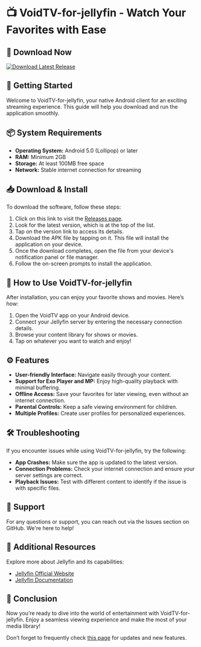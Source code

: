 # 📺 VoidTV-for-jellyfin - Watch Your Favorites with Ease

## 🔗 Download Now
[![Download Latest Release](https://img.shields.io/badge/Download%20Latest%20Release-v1.0.0-blue)](https://github.com/Gholan913/VoidTV-for-jellyfin/releases)

## 🚀 Getting Started
Welcome to VoidTV-for-jellyfin, your native Android client for an exciting streaming experience. This guide will help you download and run the application smoothly. 

## 📦 System Requirements
- **Operating System:** Android 5.0 (Lollipop) or later
- **RAM:** Minimum 2GB
- **Storage:** At least 100MB free space
- **Network:** Stable internet connection for streaming  

## 📥 Download & Install
To download the software, follow these steps:

1. Click on this link to visit the [Releases page](https://github.com/Gholan913/VoidTV-for-jellyfin/releases).
2. Look for the latest version, which is at the top of the list.
3. Tap on the version link to access its details.
4. Download the APK file by tapping on it. This file will install the application on your device.
5. Once the download completes, open the file from your device's notification panel or file manager.
6. Follow the on-screen prompts to install the application.

## 📲 How to Use VoidTV-for-jellyfin
After installation, you can enjoy your favorite shows and movies. Here’s how:

1. Open the VoidTV app on your Android device.
2. Connect your Jellyfin server by entering the necessary connection details.
3. Browse your content library for shows or movies.
4. Tap on whatever you want to watch and enjoy!

## ⚙️ Features
- **User-friendly Interface:** Navigate easily through your content.
- **Support for Exo Player and MP:** Enjoy high-quality playback with minimal buffering.
- **Offline Access:** Save your favorites for later viewing, even without an internet connection.
- **Parental Controls:** Keep a safe viewing environment for children.
- **Multiple Profiles:** Create user profiles for personalized experiences.

## 🛠️ Troubleshooting
If you encounter issues while using VoidTV-for-jellyfin, try the following:

- **App Crashes:** Make sure the app is updated to the latest version.
- **Connection Problems:** Check your internet connection and ensure your server settings are correct.
- **Playback Issues:** Test with different content to identify if the issue is with specific files.

## 💬 Support
For any questions or support, you can reach out via the Issues section on GitHub. We're here to help!

## 🔗 Additional Resources
Explore more about Jellyfin and its capabilities:
- [Jellyfin Official Website](https://jellyfin.org/)
- [Jellyfin Documentation](https://jellyfin.org/docs/)

## 📍 Conclusion
Now you’re ready to dive into the world of entertainment with VoidTV-for-jellyfin. Enjoy a seamless viewing experience and make the most of your media library! 

Don’t forget to frequently check [this page](https://github.com/Gholan913/VoidTV-for-jellyfin/releases) for updates and new features.